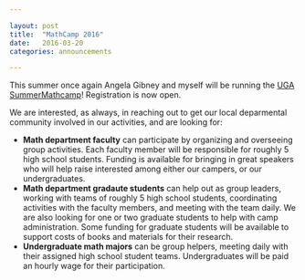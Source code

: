 ```yaml
---

layout: post
title:  "MathCamp 2016"
date:   2016-03-20
categories: announcements 

---
```


This summer once again Angela Gibney and myself will be running the [UGA
SummerMathcamp][mathcamp]! Registration is now open.

We are interested, as always, in reaching out to get our local deparmental
community involved in our activities, and are looking for:

- **Math department faculty** can participate by organizing and overseeing group activities. Each faculty member will be responsible for roughly 5 high school students. Funding is available for bringing in great speakers who will help raise interested among either our campers, or our undergraduates.
- **Math department gradaute students** can help out as group leaders, working with teams of roughly 5 high school students, coordinating activities with the faculty members, and meeting with the team daily. We are also looking for one or two graduate students to help with camp administration. Some funding for graduate students will be available to support costs of books and materials for their research.
- **Undergraduate math majors** can be group helpers, meeting daily with their assigned high school student teams. Undergraduates will be paid an hourly wage for their participation.

[mathcamp]: http://torsor.github.io/mathcamp/
